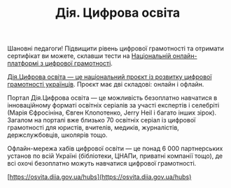 ﻿---
title: Дія. Цифрова освіта
---

Шановні педагоги! Підвищити рівень цифрової грамотності та отримати сертифікат ви можете, склавши тести на [Національній онлайн-платформі з цифрової грамотності](https://osvita.diia.gov.ua/digigram).

[Дія.Цифрова освіта — це національний проєкт із розвитку цифрової грамотності українців](https://osvita.diia.gov.ua). Проєкт має дві складові: онлайн і офлайн.

Портал Дія.Цифрова освіта — це можливість безоплатно навчатися в інноваційному форматі освітніх серіалів за участі експертів і селебріті (Марія Єфросініна, Євген Клопотенко, Jerry Heil і багато інших зірок). Загалом на порталі вже близько 70 освітніх серіал із цифрової грамотності для юристів, вчителів, медиків, журналістів, держслужбовців, школярів тощо.

Офлайн-мережа хабів цифрової освіти — це понад 6 000 партнерських установ по всій Україні (бібліотеки, ЦНАПи, приватні компанії тощо), де всі охочі безоплатно можуть навчатися цифрової грамотності.

[https://osvita.diia.gov.ua/hubs](https://osvita.diia.gov.ua/hubs)

